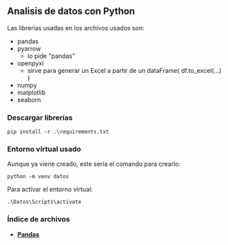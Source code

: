 ## Analisis de datos con Python

Las librerias usadas en los archivos usados son:

- pandas
- pyarrow 
    - lo pide "pandas"
- openpyxl
    - sirve para generar un Excel a partir de un dataFrame( df.to_excel(...) )
- numpy
- matplotlib
- seaborn

### Descargar librerías

```console
pip install -r .\requirements.txt
```

### Entorno virtual usado

Aunque ya viene creado, este sería el comando para crearlo:

```console
python -m venv datos
```

Para activar el entorno virtual:

```console
.\Datos\Scripts\activate
```

### Índice de archivos

- [**Pandas**](./Python/pandas.py)
